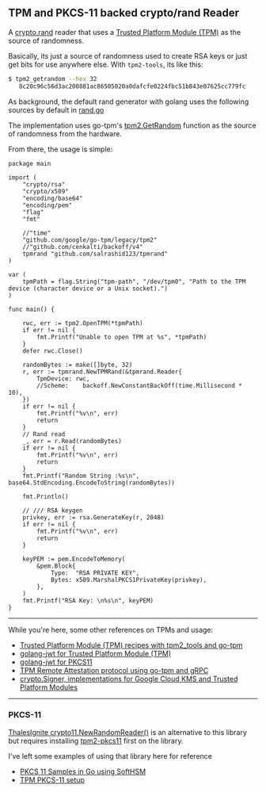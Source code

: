 ## TPM and PKCS-11 backed crypto/rand Reader   

A [crypto.rand](https://pkg.go.dev/crypto/rand) reader that uses a [Trusted Platform Module (TPM)](https://en.wikipedia.org/wiki/Trusted_Platform_Module) as the source of randomness.

Basically, its just a source of randomness used to create RSA keys or just get bits for use anywhere else.  With `tpm2-tools`, its like this:

```bash
$ tpm2_getrandom --hex 32 
   8c20c96c56d3ac200881ac86505020a0dafcfe0224fbc51b843e07625cc779fc
```

As background, the default rand generator with golang uses the following sources by default in [rand.go](https://go.dev/src/crypto/rand/rand.go)


The implementation uses go-tpm's [tpm2.GetRandom](https://pkg.go.dev/github.com/google/go-tpm/tpm2#GetRandom) function as the source of randomness from the hardware.


From there, the usage is simple:

```golang
package main

import (
	"crypto/rsa"
	"crypto/x509"
	"encoding/base64"
	"encoding/pem"
	"flag"
	"fmt"

	//"time"
	"github.com/google/go-tpm/legacy/tpm2"
	//"github.com/cenkalti/backoff/v4"
	tpmrand "github.com/salrashid123/tpmrand"
)

var (
	tpmPath = flag.String("tpm-path", "/dev/tpm0", "Path to the TPM device (character device or a Unix socket).")
)

func main() {

	rwc, err := tpm2.OpenTPM(*tpmPath)
	if err != nil {
		fmt.Printf("Unable to open TPM at %s", *tpmPath)
	}
	defer rwc.Close()

	randomBytes := make([]byte, 32)
	r, err := tpmrand.NewTPMRand(&tpmrand.Reader{
		TpmDevice: rwc,
		//Scheme:    backoff.NewConstantBackOff(time.Millisecond * 10),
	})
	if err != nil {
		fmt.Printf("%v\n", err)
		return
	}
	// Rand read
	_, err = r.Read(randomBytes)
	if err != nil {
		fmt.Printf("%v\n", err)
		return
	}
	fmt.Printf("Random String :%s\n", base64.StdEncoding.EncodeToString(randomBytes))

	fmt.Println()

	// /// RSA keygen
	privkey, err := rsa.GenerateKey(r, 2048)
	if err != nil {
		fmt.Printf("%v\n", err)
		return
	}

	keyPEM := pem.EncodeToMemory(
		&pem.Block{
			Type:  "RSA PRIVATE KEY",
			Bytes: x509.MarshalPKCS1PrivateKey(privkey),
		},
	)
	fmt.Printf("RSA Key: \n%s\n", keyPEM)
}

```

---

While you're here, some other references on TPMs and usage:

* [Trusted Platform Module (TPM) recipes with tpm2_tools and go-tpm](https://github.com/salrashid123/tpm2)
* [golang-jwt for Trusted Platform Module (TPM)](https://github.com/salrashid123/golang-jwt-tpm)
* [golang-jwt for PKCS11](https://github.com/salrashid123/golang-jwt-pkcs11)
* [TPM Remote Attestation protocol using go-tpm and gRPC](https://github.com/salrashid123/go_tpm_remote_attestation)
* [crypto.Signer, implementations for Google Cloud KMS and Trusted Platform Modules](https://github.com/salrashid123/signer)

---

### PKCS-11

[ThalesIgnite crypto11.NewRandomReader()](https://pkg.go.dev/github.com/ThalesIgnite/crypto11#Context.NewRandomReader) is an alternative to this library but requires installing [tpm2-pkcs11](https://github.com/tpm2-software/tpm2-pkcs11) first on the library.

I've left some examples of using that library here for reference

- [PKCS 11 Samples in Go using SoftHSM](https://github.com/salrashid123/go_pkcs11)
- [TPM PKCS-11 setup](https://github.com/salrashid123/golang-jwt-pkcs11#tpm)
